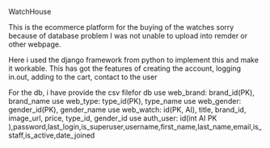 WatchHouse

This is the ecommerce platform for the buying of the watches sorry because of database problem I was not unable to upload into remder or other webpage.

Here i used the django framework from python to implement this and make it workable.
This has got the features of creating the account, logging in.out, adding to the cart, contact to the user


For the db, i have provide the csv filefor db
use web_brand: brand_id(PK), brand_name
use web_type: type_id(PK), type_name
use web_gender: gender_id(PK), gender_name
use web_watch: id(PK, AI), title, brand_id, image_url, price, type_id, gender_id
use auth_user: id(int AI PK ),password,last_login,is_superuser,username,first_name,last_name,email,is_staff,is_active,date_joined
